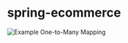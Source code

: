 # spring-ecommerce
![Example One-to-Many Mapping](https://www.logicbig.com/tutorials/java-ee-tutorial/jpa/many-to-many/images/many-to-many.png)
